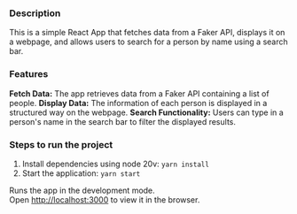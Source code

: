 ### Description 
This is a simple React App that fetches data from a Faker API, displays it on a webpage, and allows users to search for a person by name using a search bar.

### Features
**Fetch Data:** The app retrieves data from a Faker API containing a list of people.
**Display Data:** The information of each person is displayed in a structured way on the webpage.
**Search Functionality:** Users can type in a person's name in the search bar to filter the displayed results.

### Steps to run the project
1. Install dependencies using node 20v: `yarn install` 
2. Start the application: `yarn start`

Runs the app in the development mode.\
Open [http://localhost:3000](http://localhost:3000) to view it in the browser.
